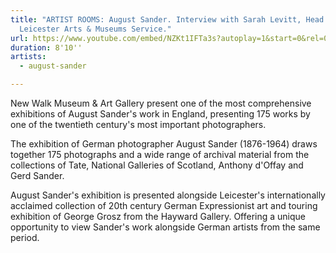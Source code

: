 ```yaml
---
title: "ARTIST ROOMS: August Sander. Interview with Sarah Levitt, Head of
  Leicester Arts & Museums Service."
url: https://www.youtube.com/embed/NZKt1IFTa3s?autoplay=1&start=0&rel=0
duration: 8'10''
artists:
  - august-sander

---
```


New Walk Museum & Art Gallery present one of the most comprehensive exhibitions of August Sander's work in England, presenting 175 works by one of the twentieth century's most important photographers.

The exhibition of German photographer August Sander (1876-1964) draws together 175 photographs and a wide range of archival material from the collections of Tate, National Galleries of Scotland, Anthony d'Offay and Gerd Sander. 

August Sander's exhibition is presented alongside Leicester's internationally acclaimed collection of 20th century German Expressionist art and touring exhibition of George Grosz from the Hayward Gallery. Offering a unique opportunity to view Sander's work alongside German artists from the same period.